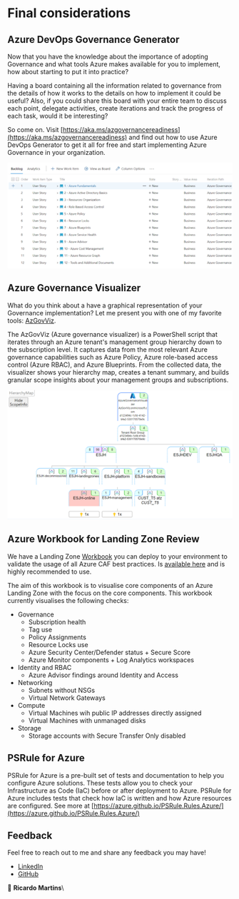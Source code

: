 # Final considerations

## Azure DevOps Governance Generator

Now that you have the knowledge about the importance of adopting Governance and what tools Azure makes available for you to implement, how about starting to put it into practice?

Having a board containing all the information related to governance from the details of how it works to the details on how to implement it could be useful? Also, if you could share this board with your entire team to discuss each point, delegate activities, create iterations and track the progress of each task, would it be interesting?

So come on. Visit [https://aka.ms/azgovernancereadiness](https://aka.ms/azgovernancereadiness) and find out how to use Azure DevOps Generator to get it all for free and start implementing Azure Governance in your organization.

![](../.gitbook/assets/governance-devopsgenerator.png)

## Azure Governance Visualizer

What do you think about a have a graphical representation of your Governance implementation? Let me present you with one of my favorite tools: [AzGovViz](https://github.com/JulianHayward/Azure-MG-Sub-Governance-Reporting).

The AzGovViz (Azure governance visualizer) is a PowerShell script that iterates through an Azure tenant's management group hierarchy down to the subscription level. It captures data from the most relevant Azure governance capabilities such as Azure Policy, Azure role-based access control (Azure RBAC), and Azure Blueprints. From the collected data, the visualizer shows your hierarchy map, creates a tenant summary, and builds granular scope insights about your management groups and subscriptions.

![](../.gitbook/assets/HierarchyMap.png)

## Azure Workbook for Landing Zone Review

We have a Landing Zone [Workbook](https://docs.microsoft.com/en-us/azure/azure-monitor/visualize/workbooks-overview) you can deploy to your environment to validate the usage of all Azure CAF best practices. Is [available here](https://github.com/Azure/fta-landingzone/tree/main/LZReview) and is highly recommended to use.

The aim of this workbook is to visualise core components of an Azure Landing Zone with the focus on the core components. This workbook currently visualises the following checks:
* Governance
    * Subscription health
    * Tag use
    * Policy Assignments
    * Resource Locks use
    * Azure Security Center/Defender status + Secure Score
    * Azure Monitor components + Log Analytics workspaces
* Identity and RBAC
    * Azure Advisor findings around Identity and Access
* Networking
    * Subnets without NSGs
    * Virtual Network Gateways
* Compute
    * Virtual Machines wih public IP addresses directly assigned
    * Virtual Machines with unmanaged disks
* Storage
    * Storage accounts with Secure Transfer Only disabled

## PSRule for Azure

PSRule for Azure is a pre-built set of tests and documentation to help you configure Azure solutions. These tests allow you to check your Infrastructure as Code (IaC) before or after deployment to Azure. PSRule for Azure includes tests that check how IaC is written and how Azure resources are configured. See more at [https://azure.github.io/PSRule.Rules.Azure/](https://azure.github.io/PSRule.Rules.Azure/)

## Feedback

Feel free to reach out to me and share any feedback you may have!&#x20;

* [LinkedIn](https://www.linkedin.com/in/ricmmartins)
* [GitHub](https://github.com/ricmmartins/)

👋 **Ricardo Martins**\


